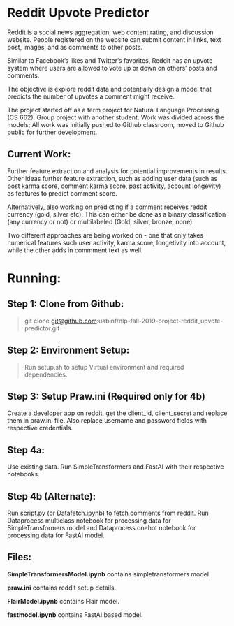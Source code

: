 # Reddit Upvote Predictor

Reddit is a social news aggregation, web content rating, and discussion website. People registered on the website can submit content in links, text post, images, and as comments to other posts.

Similar to Facebook’s likes and Twitter’s  favorites, Reddit has an upvote system where users are allowed to vote up or down on others’ posts and comments.

The objective is explore reddit data and potentially design a model that predicts the number of upvotes a comment might receive.

The project started off as a term project for Natural Language Processing (CS 662). Group project with another student. Work was divided across the models; All work was initially pushed to Github classroom, moved to Github public for further development.

## Current Work:

Further feature extraction and analysis for potential improvements in results. Other ideas further feature extraction, such as adding user data (such as post karma score, comment karma score, past activity, account longevity) as features to predict comment score.

Alternatively, also working on predicting if a comment receives reddit currency (gold, silver etc). This can either be done as a binary classification (any currency or not) or multilabeled (Gold, silver, bronze, none).

Two different approaches are being worked on - one that only takes numerical features such user activity, karma score, longetivity into account, while the other adds in commment text as well.

# Running:

## Step 1: Clone from Github:

> git clone git@github.com:uabinf/nlp-fall-2019-project-reddit_upvote-predictor.git

## Step 2: Environment Setup:

> Run setup.sh to setup Virtual environment and required dependencies.

## Step 3: Setup Praw.ini (Required only for 4b)

Create a developer app on reddit, get the client_id, client_secret and replace them in praw.ini file. Also replace username and password fields with respective credentials.

## Step 4a:

Use existing data. Run SimpleTransformers and FastAI with their respective notebooks.

## Step 4b (Alternate):

Run script.py (or Datafetch.ipynb) to fetch comments from reddit. Run Dataprocess multiclass notebook for processing data for SimpleTransformers model and Dataprocess onehot notebook for processing data for FastAI model.

## Files:

**SimpleTransformersModel.ipynb** contains simpletransformers model.

**praw.ini** contains reddit setup details.

**FlairModel.ipynb** contains Flair model.

**fastmodel.ipynb** contains FastAI based model.



